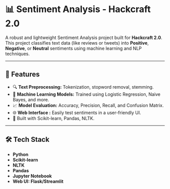 # 📊 Sentiment Analysis - Hackcraft 2.0

A robust and lightweight Sentiment Analysis project built for **Hackcraft 2.0**. This project classifies text data (like reviews or tweets) into **Positive**, **Negative**, or **Neutral** sentiments using machine learning and NLP techniques.

---

## 🚀 Features

- 🔍 **Text Preprocessing:** Tokenization, stopword removal, stemming.
- 🤖 **Machine Learning Models:** Trained using Logistic Regression, Naive Bayes, and more.
- 📈 **Model Evaluation:** Accuracy, Precision, Recall, and Confusion Matrix.
- 🌐 **Web Interface :** Easily test sentiments in a user-friendly UI.
- 🧠 Built with Scikit-learn, Pandas, NLTK.

---

## 🛠️ Tech Stack

- **Python**
- **Scikit-learn**
- **NLTK**
- **Pandas**
- **Jupyter Notebook**
- **Web UI: Flask/Streamlit**




